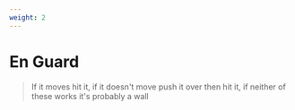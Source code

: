```yaml
---
weight: 2
---
```

# En Guard

> If it moves hit it, if it doesn't move push it over then hit it, if neither of these works it's probably a wall